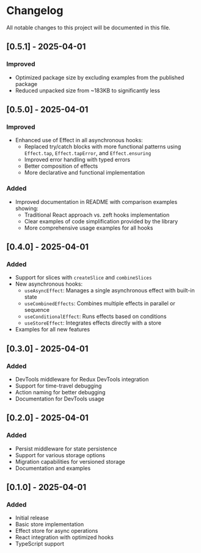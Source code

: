 # Changelog

All notable changes to this project will be documented in this file.

## [0.5.1] - 2025-04-01

### Improved
- Optimized package size by excluding examples from the published package
- Reduced unpacked size from ~183KB to significantly less

## [0.5.0] - 2025-04-01

### Improved
- Enhanced use of Effect in all asynchronous hooks:
  - Replaced try/catch blocks with more functional patterns using `Effect.tap`, `Effect.tapError`, and `Effect.ensuring`
  - Improved error handling with typed errors
  - Better composition of effects
  - More declarative and functional implementation

### Added
- Improved documentation in README with comparison examples showing:
  - Traditional React approach vs. zeft hooks implementation
  - Clear examples of code simplification provided by the library
  - More comprehensive usage examples for all hooks

## [0.4.0] - 2025-04-01

### Added
- Support for slices with `createSlice` and `combineSlices`
- New asynchronous hooks:
  - `useAsyncEffect`: Manages a single asynchronous effect with built-in state
  - `useCombinedEffects`: Combines multiple effects in parallel or sequence
  - `useConditionalEffect`: Runs effects based on conditions
  - `useStoreEffect`: Integrates effects directly with a store
- Examples for all new features

## [0.3.0] - 2025-04-01

### Added
- DevTools middleware for Redux DevTools integration
- Support for time-travel debugging
- Action naming for better debugging
- Documentation for DevTools usage

## [0.2.0] - 2025-04-01

### Added
- Persist middleware for state persistence
- Support for various storage options
- Migration capabilities for versioned storage
- Documentation and examples

## [0.1.0] - 2025-04-01

### Added
- Initial release
- Basic store implementation
- Effect store for async operations
- React integration with optimized hooks
- TypeScript support 